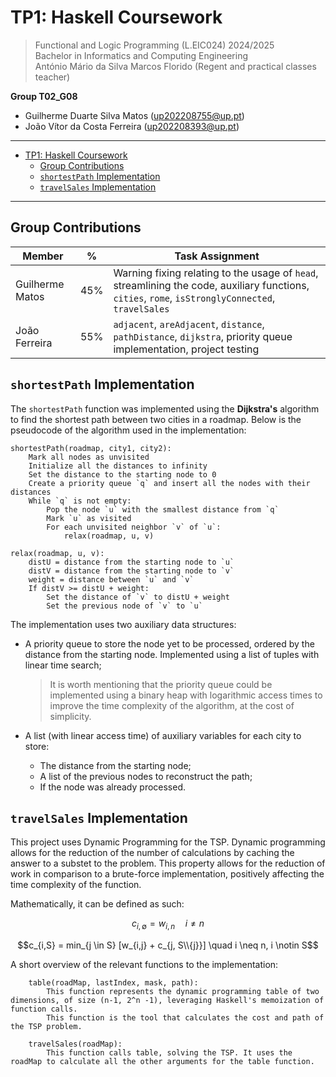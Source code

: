 # TP1: Haskell Coursework

> Functional and Logic Programming (L.EIC024) 2024/2025  
> Bachelor in Informatics and Computing Engineering  
> António Mário da Silva Marcos Florido (Regent and practical classes teacher)  

**Group T02_G08**

- Guilherme Duarte Silva Matos (up202208755@up.pt)
- João Vítor da Costa Ferreira (up202208393@up.pt)

---

- [TP1: Haskell Coursework](#tp1-haskell-coursework)
  - [Group Contributions](#group-contributions)
  - [`shortestPath` Implementation](#shortestpath-implementation)
  - [`travelSales` Implementation](#travelsales-implementation)

---

## Group Contributions

| Member          | %   | Task Assignment                                                                                                                                     |
| --------------- | --- | --------------------------------------------------------------------------------------------------------------------------------------------------- |
| Guilherme Matos | 45% | Warning fixing relating to the usage of `head`, streamlining the code, auxiliary functions, `cities`, `rome`, `isStronglyConnected`, `travelSales`  |
| João Ferreira   | 55% | `adjacent`, `areAdjacent`, `distance`, `pathDistance`, `dijkstra`, priority queue implementation, project testing                                   |

## `shortestPath` Implementation

The `shortestPath` function was implemented using the **Dijkstra's** algorithm to find the shortest path between two cities in a roadmap.
Below is the pseudocode of the algorithm used in the implementation:

```plaintext
shortestPath(roadmap, city1, city2):
    Mark all nodes as unvisited
    Initialize all the distances to infinity
    Set the distance to the starting node to 0
    Create a priority queue `q` and insert all the nodes with their distances
    While `q` is not empty:
        Pop the node `u` with the smallest distance from `q`
        Mark `u` as visited
        For each unvisited neighbor `v` of `u`:
            relax(roadmap, u, v)

relax(roadmap, u, v):
    distU = distance from the starting node to `u`
    distV = distance from the starting node to `v`
    weight = distance between `u` and `v`
    If distV >= distU + weight:
        Set the distance of `v` to distU + weight
        Set the previous node of `v` to `u`
```

The implementation uses two auxiliary data structures:

- A priority queue to store the node yet to be processed, ordered by the distance from the starting node. Implemented using a list of tuples with linear time search;

  > It is worth mentioning that the priority queue could be implemented using a binary heap with logarithmic access times to improve the time complexity of the algorithm, at the cost of simplicity.

- A list (with linear access time) of auxiliary variables for each city to store:
  - The distance from the starting node;
  - A list of the previous nodes to reconstruct the path;
  - If the node was already processed.

## `travelSales` Implementation

This project uses Dynamic Programming for the TSP. Dynamic programming allows for the reduction of the number of calculations by caching the answer to a substet to the problem.
This property allows for the reduction of work in comparison to a brute-force implementation, positively affecting the time complexity of the function.

Mathematically, it can be defined as such:
```math
c_{i,\emptyset} = w_{i,n} \quad i \neq n
```
```math
c_{i,S} = min_{j \in S} [w_{i,j} + c_{j, S\\{j}}] \quad i \neq n, i \notin S
```

A short overview of the relevant functions to the implementation:
```
    table(roadMap, lastIndex, mask, path):
        This function represents the dynamic programming table of two dimensions, of size (n-1, 2^n -1), leveraging Haskell's memoization of function calls.
        This function is the tool that calculates the cost and path of the TSP problem.

    travelSales(roadMap): 
        This function calls table, solving the TSP. It uses the roadMap to calculate all the other arguments for the table function.
    
```
